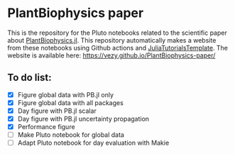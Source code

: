# PlantBiophysics paper

This is the repository for the Pluto notebooks related to the scientific paper about [PlantBiophysics.jl](https://github.com/VEZY/PlantBiophysics.jl).
This repository automatically makes a website from these notebooks using Github actions and [JuliaTutorialsTemplate](https://github.com/rikhuijzer/JuliaTutorialsTemplate).
The website is available here: https://vezy.github.io/PlantBiophysics-paper/

## To do list:
- [x] Figure global data with PB.jl only
- [x] Figure global data with all packages
- [x] Day figure with PB.jl scalar
- [x] Day figure with PB.jl uncertainty propagation
- [x] Performance figure
- [ ] Make Pluto notebook for global data
- [ ] Adapt Pluto notebook for day evaluation with Makie
